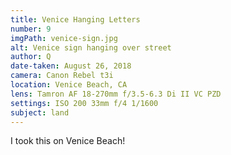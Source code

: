 ```yaml
---
title: Venice Hanging Letters
number: 9
imgPath: venice-sign.jpg
alt: Venice sign hanging over street
author: Q
date-taken: August 26, 2018
camera: Canon Rebel t3i
location: Venice Beach, CA
lens: Tamron AF 18-270mm f/3.5-6.3 Di II VC PZD
settings: ISO 200 33mm f/4 1/1600
subject: land
---
```

I took this on Venice Beach!
